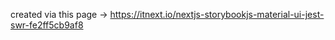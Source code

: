 created via this page -> 
    https://itnext.io/nextjs-storybookjs-material-ui-jest-swr-fe2ff5cb9af8